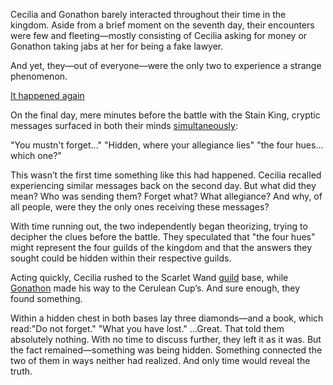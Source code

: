 <!-- title: Mysterious Messages -->

Cecilia and Gonathon barely interacted throughout their time in the kingdom. Aside from a brief moment on the seventh day, their encounters were few and fleeting—mostly consisting of Cecilia asking for money or Gonathon taking jabs at her for being a fake lawyer.

And yet, they—out of everyone—were the only two to experience a strange phenomenon.

[It happened again](#embed:https://www.youtube.com/live/4co7VDSYTqU?feature=shared\&t=7174)

On the final day, mere minutes before the battle with the Stain King, cryptic messages surfaced in both their minds [simultaneously](https://www.youtube.com/live/WvRIdaH107U?feature=shared\&t=10298):

"You mustn't forget..."
"Hidden, where your allegiance lies"
"the four hues... which one?"

This wasn’t the first time something like this had happened. Cecilia recalled experiencing similar messages back on the second day. But what did they mean? Who was sending them? Forget what? What allegiance? And why, of all people, were they the only ones receiving these messages?

With time running out, the two independently began theorizing, trying to decipher the clues before the battle. They speculated that "the four hues" might represent the four guilds of the kingdom and that the answers they sought could be hidden within their respective guilds.

Acting quickly, Cecilia rushed to the Scarlet Wand [guild](https://www.youtube.com/live/4co7VDSYTqU?feature=shared\&t=7362) base, while [Gonathon](https://www.youtube.com/live/WvRIdaH107U?feature=shared\&t=10343) made his way to the Cerulean Cup’s. And sure enough, they found something.

Within a hidden chest in both bases lay three diamonds—and a book, which read:"Do not forget."
"What you have lost."
...Great. That told them absolutely nothing.
With no time to discuss further, they left it as it was. But the fact remained—something was being hidden. Something connected the two of them in ways neither had realized.
And only time would reveal the truth.
